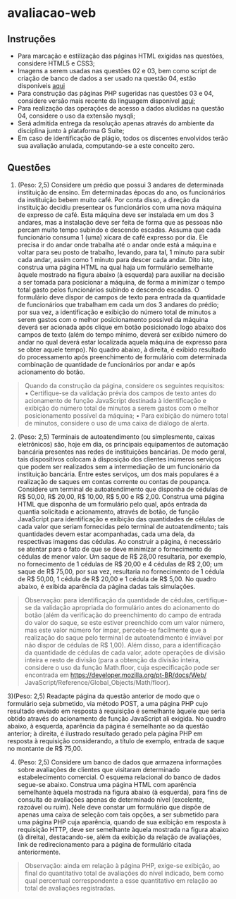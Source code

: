 # avaliacao-web
## Instruções
- Para marcação e estilização das páginas HTML exigidas nas questões, considere HTML5 e CSS3;
- Imagens a serem usadas nas questões 02 e 03, bem como script de criação de banco de dados a ser usado na questão 04, estão
disponíveis [aqui](https://drive.google.com/file/d/1Sfqpan5RTwiPrmJgBxPAqqeeg_lBMLnD)
- Para construção das páginas PHP sugeridas nas questões 03 e 04, considere versão mais recente da linguagem disponível [aqui](https://www.php.net);
- Para realização das operações de acesso a dados aludidas na questão 04, considere o uso da extensão mysqli;
- Será admitida entrega da resolução apenas através do ambiente da disciplina junto à plataforma G Suite;
- Em caso de identificação de plágio, todos os discentes envolvidos terão sua avaliação anulada, computando-se a este
conceito zero.

## Questões

1) (Peso: 2,5) Considere um prédio que possui 3 andares de determinada instituição de ensino. Em determinadas épocas do ano, os
funcionários da instituição bebem muito café. Por conta disso, a direção da instituição decidiu presentear os funcionários com
uma nova máquina de expresso de café. Esta máquina deve ser instalada em um dos 3 andares, mas a instalação deve ser feita
de forma que as pessoas não percam muito tempo subindo e descendo escadas. Assuma que cada funcionário consuma 1 (uma)
xícara de café expresso por dia. Ele precisa ir do andar onde trabalha até o andar onde está a máquina e voltar para seu posto de
trabalho, levando, para tal, 1 minuto para subir cada andar, assim como 1 minuto para descer cada andar. Dito isto, construa
uma página HTML na qual haja um formulário semelhante àquele mostrado na figura abaixo (à esquerda) para auxiliar na
decisão a ser tomada para posicionar a máquina, de forma a minimizar o tempo total gasto pelos funcionários subindo e
descendo escadas. O formulário deve dispor de campos de texto para entrada da quantidade de funcionários que trabalham em
cada um dos 3 andares do prédio; por sua vez, a identificação e exibição do número total de minutos a serem gastos com o
melhor posicionamento possível da máquina deverá ser acionada após clique em botão posicionado logo abaixo dos campos de
texto (além do tempo mínimo, deverá ser exibido número do andar no qual deverá estar localizada aquela máquina de expresso
para se obter aquele tempo). No quadro abaixo, à direita, é exibido resultado do processamento após preenchimento de
formulário com determinada combinação de quantidade de funcionários por andar e após acionamento do botão.

>Quando da construção da página, considere os seguintes requisitos:
• Certifique-se da validação prévia dos campos de texto antes do acionamento de função JavaScript destinada à identificação
e exibição do número total de minutos a serem gastos com o melhor posicionamento possível da máquina;
• Para exibição do número total de minutos, considere o uso de uma caixa de diálogo de alerta.

2) (Peso: 2,5) Terminais de autoatendimento (ou simplesmente, caixas eletrônicos) são, hoje em dia, os principais equipamentos
de automação bancária presentes nas redes de instituições bancárias. De modo geral, tais dispositivos colocam à disposição dos
clientes inúmeros serviços que podem ser realizados sem a intermediação de um funcionário da instituição bancária. Entre estes
serviços, um dos mais populares é a realização de saques em contas corrente ou contas de poupança. Considere um terminal de
autoatendimento que disponha de cédulas de R$ 50,00, R$ 20,00, R$ 10,00, R$ 5,00 e R$ 2,00. Construa uma página HTML
que disponha de um formulário pelo qual, após entrada da quantia solicitada e acionamento, através de botão, de função
JavaScript para identificação e exibição das quantidades de células de cada valor que seriam fornecidas pelo terminal de
autoatendimento; tais quantidades devem estar acompanhadas, cada uma dela, da respectivas imagens das cédulas. Ao construir
a página, é necessário se atentar para o fato de que se deve minimizar o fornecimento de cédulas de menor valor. Um saque de
R$ 28,00 resultaria, por exemplo, no fornecimento de 1 cédulas de R$ 20,00 e 4 cédulas de R$ 2,00; um saque de R$ 75,00, por
sua vez, resultaria no fornecimento de 1 cédula de R$ 50,00, 1 cédula de R$ 20,00 e 1 cédula de R$ 5,00. No quadro abaixo, é
exibida aparência da página dadas tais simulações.
> Observação: para identificação da quantidade de cédulas, certifique-se da validação apropriada do formulário antes do
acionamento do botão (além da verificação do preenchimento do campo de entrada do valor do saque, se este estiver
preenchido com um valor número, mas este valor número for ímpar, percebe-se facilmente que a realização do saque pelo
terminal de autoatendimento é inviável por não dispor de cédulas de R$ 1,00). Além disso, para a identificação da quantidade
de cédulas de cada valor, adote operações de divisão inteira e resto de divisão (para a obtenção da divisão inteira, considere o
uso da função Math.floor, cuja especificação pode ser encontrada em https://developer.mozilla.org/pt-BR/docs/Web/
JavaScript/Reference/Global_Objects/Math/floor).

3)(Peso: 2,5) Readapte página da questão anterior de modo que o formulário seja submetido, via método POST, a uma página
PHP cujo resultado enviado em resposta à requisição é semelhante àquele que seria obtido através do acionamento de função
JavaScript ali exigida. No quadro abaixo, à esquerda, aparência da página é semelhante ao da questão anterior; à direita, é
ilustrado resultado gerado pela página PHP em resposta à requisição considerando, a título de exemplo, entrada de saque no
montante de R$ 75,00.

4) (Peso: 2,5) Considere um banco de dados que armazena informações sobre avaliações de clientes que visitaram determinado
estabelecimento comercial. O esquema relacional do banco de dados segue-se abaixo.
Construa uma página HTML com aparência semelhante àquela mostrada na figura abaixo (à esquerda), para fins de consulta de
avaliações apenas de determinado nível (excelente, razoável ou ruim). Nele deve constar um formulário que dispõe de apenas
uma caixa de seleção com tais opções, a ser submetido para uma página PHP cuja aparência, quando de sua exibição em
resposta à requisição HTTP, deve ser semelhante àquela mostrada na figura abaixo (à direita), destacando-se, além da exibição
da relação de avaliações, link de redirecionamento para a página de formulário citada anteriormente.
> Observação: ainda em relação à página PHP, exige-se exibição, ao final do quantitativo total de avaliações do nível indicado,
bem como qual percentual correspondente a esse quantitativo em relação ao total de avaliações registradas.